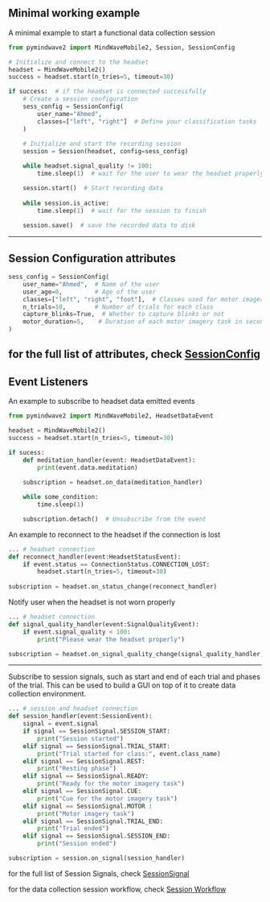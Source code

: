 ## Minimal working example
A minimal example to start a functional data collection session
```python linenums="1"
from pymindwave2 import MindWaveMobile2, Session, SessionConfig

# Initialize and connect to the headset
headset = MindWaveMobile2()
success = headset.start(n_tries=5, timeout=30)

if success:  # if the headset is connected successfully
    # Create a session configuration
    sess_config = SessionConfig(
        user_name="Ahmed",
        classes=["left", "right"]  # Define your classification tasks
    )
    
    # Initialize and start the recording session
    session = Session(headset, config=sess_config)

    while headset.signal_quality != 100:
        time.sleep(1)  # wait for the user to wear the headset properly

    session.start()  # Start recording data
    
    while session.is_active:
        time.sleep(1)  # wait for the session to finish
    
    session.save()  # save the recorded data to disk
```
---
## Session Configuration attributes
```python linenums="1"
sess_config = SessionConfig(
    user_name="Ahmed",  # Name of the user
    user_age=0,         # Age of the user
    classes=["left", "right", "foot"],  # Classes used for motor imagery tasks
    n_trials=10,        # Number of trials for each class
    capture_blinks=True,  # Whether to capture blinks or not
    motor_duration=5,    # Duration of each motor imagery task in seconds
)
```
for the full list of attributes, check [SessionConfig](https://princeegy.github.io/pymindwave2/api/session/#mindwave.session.SessionConfig)
---
## Event Listeners
An example to subscribe to headset data emitted events
```python linenums="1"
from pymindwave2 import MindWaveMobile2, HeadsetDataEvent

headset = MindWaveMobile2()
success = headset.start(n_tries=5, timeout=30)

if sucess:
    def meditation_handler(event: HeadsetDataEvent):
        print(event.data.meditation)
    
    subscription = headset.on_data(meditation_handler)

    while some_condition:
        time.sleep(1)

    subscription.detach()  # Unsubscribe from the event
```
An example to reconnect to the headset if the connection is lost
```python linenums="1"
... # headset connection
def reconnect_handler(event:HeadsetStatusEvent):
    if event.status == ConnectionStatus.CONNECTION_LOST:
        headset.start(n_tries=5, timeout=30)
    
subscription = headset.on_status_change(reconnect_handler)
```

Notify user when the headset is not worn properly
```python linenums="1"
... # headset connection
def signal_quality_handler(event:SignalQualityEvent):
    if event.signal_quality < 100:
        print("Please wear the headset properly")

subscription = headset.on_signal_quality_change(signal_quality_handler)
```
---
Subscribe to session signals, such as start and end of each trial and phases of the trial. This can be used to build a GUI on top of it to create data collection environment.
```python linenums="1"
... # session and headset connection
def session_handler(event:SessionEvent):
    signal = event.signal
    if signal == SessionSignal.SESSION_START:
        print("Session started")
    elif signal == SessionSignal.TRIAL_START:
        print("Trial started for class:", event.class_name)
    elif signal == SessionSignal.REST:
        print("Resting phase")
    elif signal == SessionSignal.READY:
        print("Ready for the motor imagery task")
    elif signal == SessionSignal.CUE:
        print("Cue for the motor imagery task")
    elif signal == SessionSignal.MOTOR :
        print("Motor imagery task")
    elif signal == SessionSignal.TRIAL_END:
        print("Trial ended")
    elif signal == SessionSignal.SESSION_END:
        print("Session ended")

subscription = session.on_signal(session_handler)
```
for the full list of Session Signals, check [SessionSignal](https://princeegy.github.io/pymindwave2/api/enums/#mindwave.session.SessionSignal)

for the data collection session workflow, check [Session Workflow](https://princeegy.github.io/pymindwave2/api/session/#mindwave.session.Session)